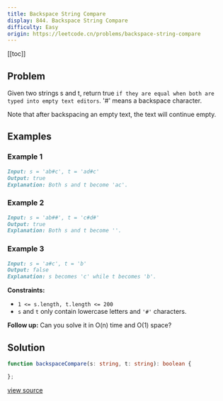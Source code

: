```yaml
---
title: Backspace String Compare
display: 844. Backspace String Compare
difficulty: Easy
origin: https://leetcode.cn/problems/backspace-string-compare
---
```


[[toc]]

## Problem

Given two strings s and t, return true `if they are equal when both are typed into empty text editors`. &#39;#&#39; means a backspace character.

Note that after backspacing an empty text, the text will continue empty.

## Examples

### Example 1

```md
Input: s = 'ab#c', t = 'ad#c'
Output: true
Explanation: Both s and t become 'ac'.
```

### Example 2

```md
Input: s = 'ab##', t = 'c#d#'
Output: true
Explanation: Both s and t become ''.
```

### Example 3

```md
Input: s = 'a#c', t = 'b'
Output: false
Explanation: s becomes 'c' while t becomes 'b'.
```

**Constraints:**

- <code><span>1 &lt;= s.length, t.length &lt;= 200</span></code>
- <span><code>s</code> and <code>t</code> only contain lowercase letters and <code>&#39;#&#39;</code> characters.</span>

**Follow up:** Can you solve it in O(n) time and O(1) space?

## Solution

```ts
function backspaceCompare(s: string, t: string): boolean {

};
```

[view source](https://leetcode.cn/problems/backspace-string-compare)
